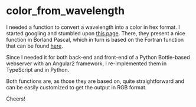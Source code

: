 color_from_wavelength
===

I needed a function to convert a wavelength into a color in hex format. I started googling and stumbled upon [this page](http://www.efg2.com/Lab/ScienceAndEngineering/Spectra.htm). There, they present a nice function in Borland Pascal, which in turn is based on the Fortran function that can be found [here](http://www.midnightkite.com/color.html).

Since I needed it for both back-end and front-end of a Python Bottle-based webserver with an Angular2 framework, I re-implemented them in TypeScript and in Python.

Both functions are, as those they are based on, quite straightforward and can be easily customized to get the output in RGB format.

Cheers!
